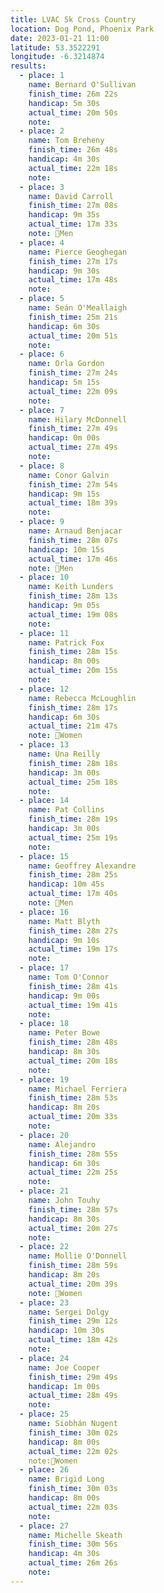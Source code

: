 ```yaml
---
title: LVAC 5k Cross Country
location: Dog Pond, Phoenix Park
date: 2023-01-21 11:00
latitude: 53.3522291
longitude: -6.3214874
results:
  - place: 1
    name: Bernard O'Sullivan
    finish_time: 26m 22s
    handicap: 5m 30s
    actual_time: 20m 50s
    note:
  - place: 2
    name: Tom Breheny
    finish_time: 26m 48s
    handicap: 4m 30s
    actual_time: 22m 18s
    note:
  - place: 3
    name: David Carroll
    finish_time: 27m 08s
    handicap: 9m 35s
    actual_time: 17m 33s
    note: 🥇Men
  - place: 4
    name: Pierce Geoghegan
    finish_time: 27m 17s
    handicap: 9m 30s
    actual_time: 17m 48s
    note:
  - place: 5
    name: Seán O'Meallaigh
    finish_time: 25m 21s
    handicap: 6m 30s
    actual_time: 20m 51s
    note:
  - place: 6
    name: Orla Gordon
    finish_time: 27m 24s
    handicap: 5m 15s
    actual_time: 22m 09s
    note:
  - place: 7
    name: Hilary McDonnell
    finish_time: 27m 49s
    handicap: 0m 00s
    actual_time: 27m 49s
    note:
  - place: 8
    name: Conor Galvin
    finish_time: 27m 54s
    handicap: 9m 15s
    actual_time: 18m 39s
    note:
  - place: 9
    name: Arnaud Benjacar
    finish_time: 28m 07s
    handicap: 10m 15s
    actual_time: 17m 46s
    note: 🥉Men
  - place: 10
    name: Keith Lunders
    finish_time: 28m 13s
    handicap: 9m 05s
    actual_time: 19m 08s
    note:
  - place: 11
    name: Patrick Fox
    finish_time: 28m 15s
    handicap: 8m 00s
    actual_time: 20m 15s
    note:
  - place: 12
    name: Rebecca McLoughlin
    finish_time: 28m 17s
    handicap: 6m 30s
    actual_time: 21m 47s
    note: 🥈Women
  - place: 13
    name: Úna Reilly
    finish_time: 28m 18s
    handicap: 3m 00s
    actual_time: 25m 18s
    note:
  - place: 14
    name: Pat Collins
    finish_time: 28m 19s
    handicap: 3m 00s
    actual_time: 25m 19s
    note:
  - place: 15
    name: Geoffrey Alexandre
    finish_time: 28m 25s
    handicap: 10m 45s
    actual_time: 17m 40s
    note: 🥈Men
  - place: 16
    name: Matt Blyth
    finish_time: 28m 27s
    handicap: 9m 10s
    actual_time: 19m 17s
    note:
  - place: 17
    name: Tom O'Connor
    finish_time: 28m 41s
    handicap: 9m 00s
    actual_time: 19m 41s
    note:
  - place: 18
    name: Peter Bowe
    finish_time: 28m 48s
    handicap: 8m 30s
    actual_time: 20m 18s
    note:
  - place: 19
    name: Michael Ferriera
    finish_time: 28m 53s
    handicap: 8m 20s
    actual_time: 20m 33s
    note:
  - place: 20
    name: Alejandro 
    finish_time: 28m 55s
    handicap: 6m 30s
    actual_time: 22m 25s
    note:
  - place: 21
    name: John Touhy
    finish_time: 28m 57s
    handicap: 8m 30s
    actual_time: 20m 27s
    note:
  - place: 22
    name: Mollie O'Donnell
    finish_time: 28m 59s
    handicap: 8m 20s
    actual_time: 20m 39s
    note: 🥇Women
  - place: 23
    name: Sergei Dolgy
    finish_time: 29m 12s
    handicap: 10m 30s
    actual_time: 18m 42s
    note:
  - place: 24
    name: Joe Cooper
    finish_time: 29m 49s
    handicap: 1m 00s
    actual_time: 28m 49s
    note:
  - place: 25
    name: Siobhán Nugent
    finish_time: 30m 02s
    handicap: 8m 00s
    actual_time: 22m 02s
    note:🥉Women
  - place: 26
    name: Brigid Long
    finish_time: 30m 03s
    handicap: 8m 00s
    actual_time: 22m 03s
    note:
  - place: 27
    name: Michelle Skeath
    finish_time: 30m 56s
    handicap: 4m 30s
    actual_time: 26m 26s
    note:
---
```

